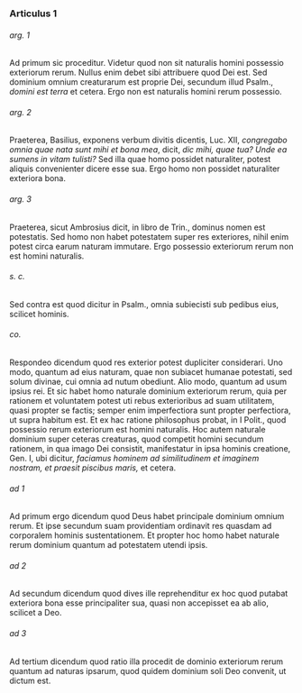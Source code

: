 ### Articulus 1

###### arg. 1
Ad primum sic proceditur. Videtur quod non sit naturalis homini possessio exteriorum rerum. Nullus enim debet sibi attribuere quod Dei est. Sed dominium omnium creaturarum est proprie Dei, secundum illud Psalm., *domini est terra* et cetera. Ergo non est naturalis homini rerum possessio.

###### arg. 2
Praeterea, Basilius, exponens verbum divitis dicentis, Luc. XII, *congregabo omnia quae nata sunt mihi et bona mea*, dicit, *dic mihi, quae tua? Unde ea sumens in vitam tulisti?* Sed illa quae homo possidet naturaliter, potest aliquis convenienter dicere esse sua. Ergo homo non possidet naturaliter exteriora bona.

###### arg. 3
Praeterea, sicut Ambrosius dicit, in libro de Trin., dominus nomen est potestatis. Sed homo non habet potestatem super res exteriores, nihil enim potest circa earum naturam immutare. Ergo possessio exteriorum rerum non est homini naturalis.

###### s. c.
Sed contra est quod dicitur in Psalm., omnia subiecisti sub pedibus eius, scilicet hominis.

###### co.
Respondeo dicendum quod res exterior potest dupliciter considerari. Uno modo, quantum ad eius naturam, quae non subiacet humanae potestati, sed solum divinae, cui omnia ad nutum obediunt. Alio modo, quantum ad usum ipsius rei. Et sic habet homo naturale dominium exteriorum rerum, quia per rationem et voluntatem potest uti rebus exterioribus ad suam utilitatem, quasi propter se factis; semper enim imperfectiora sunt propter perfectiora, ut supra habitum est. Et ex hac ratione philosophus probat, in I Polit., quod possessio rerum exteriorum est homini naturalis. Hoc autem naturale dominium super ceteras creaturas, quod competit homini secundum rationem, in qua imago Dei consistit, manifestatur in ipsa hominis creatione, Gen. I, ubi dicitur, *faciamus hominem ad similitudinem et imaginem nostram, et praesit piscibus maris,* et cetera.

###### ad 1
Ad primum ergo dicendum quod Deus habet principale dominium omnium rerum. Et ipse secundum suam providentiam ordinavit res quasdam ad corporalem hominis sustentationem. Et propter hoc homo habet naturale rerum dominium quantum ad potestatem utendi ipsis.

###### ad 2
Ad secundum dicendum quod dives ille reprehenditur ex hoc quod putabat exteriora bona esse principaliter sua, quasi non accepisset ea ab alio, scilicet a Deo.

###### ad 3
Ad tertium dicendum quod ratio illa procedit de dominio exteriorum rerum quantum ad naturas ipsarum, quod quidem dominium soli Deo convenit, ut dictum est.


